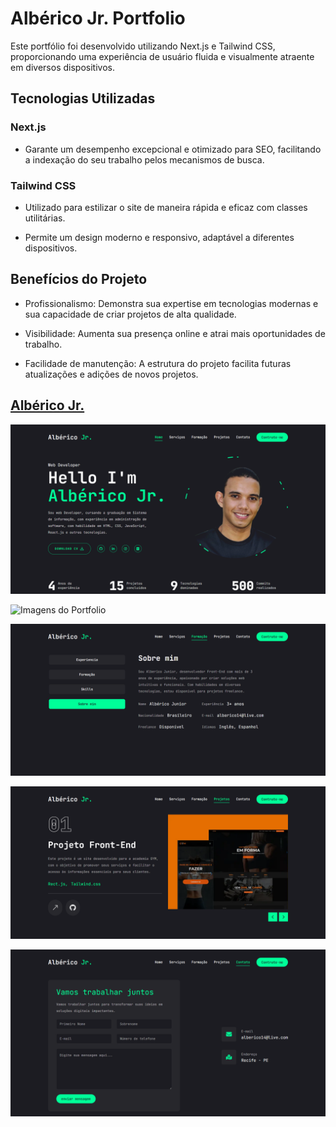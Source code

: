 
# Albérico Jr. Portfolio

Este portfólio foi desenvolvido utilizando Next.js e Tailwind CSS, proporcionando uma experiência de usuário fluida e visualmente atraente em diversos dispositivos.

## Tecnologias Utilizadas
### Next.js
* Garante um desempenho excepcional e otimizado para SEO, facilitando a indexação do seu trabalho pelos mecanismos de busca.

### Tailwind CSS

* Utilizado para estilizar o site de maneira rápida e eficaz com classes utilitárias.

* Permite um design moderno e responsivo, adaptável a diferentes dispositivos.

## Benefícios do Projeto
* Profissionalismo: Demonstra sua expertise em tecnologias modernas e sua capacidade de criar projetos de alta qualidade.

* Visibilidade: Aumenta sua presença online e atrai mais oportunidades de trabalho.

* Facilidade de manutenção: A estrutura do projeto facilita futuras atualizações e adições de novos projetos.

## [Albérico Jr.][def]

[def]: [P](https://portfolio-albericojr.vercel.app/)

![Imagens do Portfolio](public/img_portfolio/home.png)

![Imagens do Portfolio](public/img_portfolio/Serviços.png)

![Imagens do Portfolio](public/img_portfolio/Sobre.png)

![Imagens do Portfolio](public/img_portfolio/projetos.png)

![Imagens do Portfolio](public/img_portfolio/contato.png)